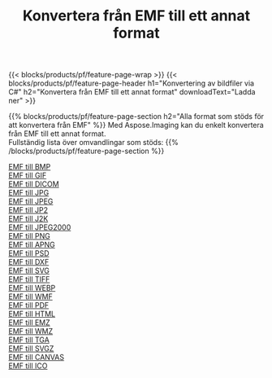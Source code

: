 ﻿---
title: Konvertera från EMF till ett annat format 
weight: 3920
url: /sv/net/conversion/from/emf 
lang: sv
langdirlevel: 2
locales: zh-hans,ja,it,ru,de,es,fr,nl,id,lt,pl,pt,vi,tr,ko,zh-hant,ar,hi,th,sv,cs,uk,he
description: Med Aspose.Imaging kan du enkelt konvertera från EMF till ett annat format
---

{{< blocks/products/pf/feature-page-wrap >}}
{{< blocks/products/pf/feature-page-header h1="Konvertering av bildfiler via C#" h2="Konvertera från EMF till ett annat format" downloadText="Ladda ner" >}}


{{% blocks/products/pf/feature-page-section  h2="Alla format som stöds för att konvertera från EMF" %}}
Med Aspose.Imaging kan du enkelt konvertera från EMF till ett annat format.
<br/>
Fullständig lista över omvandlingar som stöds:
{{% /blocks/products/pf/feature-page-section %}}
<div class="container-fluid productfamilypage bg-gray">
    <div class="convertypes bg-gray agp-content section">
        <div class="container">
		<div class="row other-converters">
		    <div class='col-md-2 other-converter remove-lp remove-rp'><a href="/imaging/sv/net/conversion/emf-to-bmp" >EMF till BMP</a></div><div class='col-md-2 other-converter remove-lp remove-rp'><a href="/imaging/sv/net/conversion/emf-to-gif" >EMF till GIF</a></div><div class='col-md-2 other-converter remove-lp remove-rp'><a href="/imaging/sv/net/conversion/emf-to-dicom" >EMF till DICOM</a></div><div class='col-md-2 other-converter remove-lp remove-rp'><a href="/imaging/sv/net/conversion/emf-to-jpg" >EMF till JPG</a></div><div class='col-md-2 other-converter remove-lp remove-rp'><a href="/imaging/sv/net/conversion/emf-to-jpeg" >EMF till JPEG</a></div><div class='col-md-2 other-converter remove-lp remove-rp'><a href="/imaging/sv/net/conversion/emf-to-jp2" >EMF till JP2</a></div><div class='col-md-2 other-converter remove-lp remove-rp'><a href="/imaging/sv/net/conversion/emf-to-j2k" >EMF till J2K</a></div><div class='col-md-2 other-converter remove-lp remove-rp'><a href="/imaging/sv/net/conversion/emf-to-jpeg2000" >EMF till JPEG2000</a></div><div class='col-md-2 other-converter remove-lp remove-rp'><a href="/imaging/sv/net/conversion/emf-to-png" >EMF till PNG</a></div><div class='col-md-2 other-converter remove-lp remove-rp'><a href="/imaging/sv/net/conversion/emf-to-apng" >EMF till APNG</a></div><div class='col-md-2 other-converter remove-lp remove-rp'><a href="/imaging/sv/net/conversion/emf-to-psd" >EMF till PSD</a></div><div class='col-md-2 other-converter remove-lp remove-rp'><a href="/imaging/sv/net/conversion/emf-to-dxf" >EMF till DXF</a></div><div class='col-md-2 other-converter remove-lp remove-rp'><a href="/imaging/sv/net/conversion/emf-to-svg" >EMF till SVG</a></div><div class='col-md-2 other-converter remove-lp remove-rp'><a href="/imaging/sv/net/conversion/emf-to-tiff" >EMF till TIFF</a></div><div class='col-md-2 other-converter remove-lp remove-rp'><a href="/imaging/sv/net/conversion/emf-to-webp" >EMF till WEBP</a></div><div class='col-md-2 other-converter remove-lp remove-rp'><a href="/imaging/sv/net/conversion/emf-to-wmf" >EMF till WMF</a></div><div class='col-md-2 other-converter remove-lp remove-rp'><a href="/imaging/sv/net/conversion/emf-to-pdf" >EMF till PDF</a></div><div class='col-md-2 other-converter remove-lp remove-rp'><a href="/imaging/sv/net/conversion/emf-to-html" >EMF till HTML</a></div><div class='col-md-2 other-converter remove-lp remove-rp'><a href="/imaging/sv/net/conversion/emf-to-emz" >EMF till EMZ</a></div><div class='col-md-2 other-converter remove-lp remove-rp'><a href="/imaging/sv/net/conversion/emf-to-wmz" >EMF till WMZ</a></div><div class='col-md-2 other-converter remove-lp remove-rp'><a href="/imaging/sv/net/conversion/emf-to-tga" >EMF till TGA</a></div><div class='col-md-2 other-converter remove-lp remove-rp'><a href="/imaging/sv/net/conversion/emf-to-svgz" >EMF till SVGZ</a></div><div class='col-md-2 other-converter remove-lp remove-rp'><a href="/imaging/sv/net/conversion/emf-to-canvas" >EMF till CANVAS</a></div><div class='col-md-2 other-converter remove-lp remove-rp'><a href="/imaging/sv/net/conversion/emf-to-ico" >EMF till ICO</a></div>
                </div>
        </div>
    </div>
</div>
<br/>

